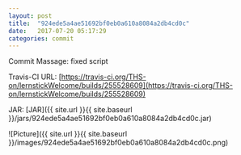 ```yaml
---
layout: post
title:  "924ede5a4ae51692bf0eb0a610a8084a2db4cd0c"
date:   2017-07-20 05:17:29
categories: commit
---
```


Commit Massage: fixed script  

Travis-CI URL: [https://travis-ci.org/THS-on/lernstickWelcome/builds/255528609](https://travis-ci.org/THS-on/lernstickWelcome/builds/255528609)

JAR: [JAR]({{ site.url }}{{ site.baseurl }}/jars/924ede5a4ae51692bf0eb0a610a8084a2db4cd0c.jar)

![Picture]({{ site.url }}{{ site.baseurl }}/images/924ede5a4ae51692bf0eb0a610a8084a2db4cd0c.png)

